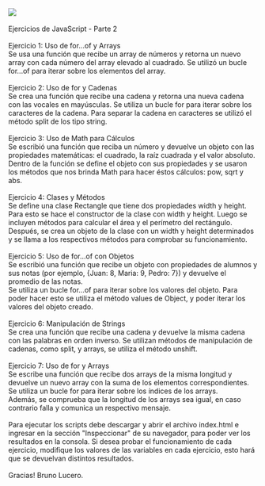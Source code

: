 <a href="https://skillicons.dev" align="center">
    <img src="https://skillicons.dev/icons?i=js&perline=14" align="center" />
</a>
<br>
<br>
Ejercicios de JavaScript - Parte 2
<br>
<br>
Ejercicio 1: Uso de for...of y Arrays
<br>
Se usa una función que recibe un array de números y retorna un nuevo array con cada número del array elevado al cuadrado. 
Se utilizó un bucle for...of para iterar sobre los elementos del array.
<br>
<br>
Ejercicio 2: Uso de for y Cadenas 
<br>
Se crea una función que recibe una cadena y retorna una nueva cadena con las vocales en mayúsculas. 
Se utiliza un bucle for para iterar sobre los caracteres de la cadena. Para separar la cadena en caracteres se utilizó el método split de los tipo string. 
<br>
<br>
Ejercicio 3: Uso de Math para Cálculos
<br>
Se escribió una función que reciba un número y devuelve un objeto con las propiedades matemáticas: 
el cuadrado, la raíz cuadrada y el valor absoluto. Dentro de la función se define el objeto con sus propiedades y se usaron los métodos que nos brinda Math para hacer éstos cálculos: pow, sqrt y abs.
<br>
<br>
Ejercicio 4: Clases y Métodos
<br>
Se define una clase Rectangle que tiene dos propiedades width y height. Para esto se hace el constructor de la clase con width y height. 
Luego se incluyen métodos para calcular el área y el perímetro del rectángulo.
<br>
Después, se crea un objeto de la clase con un width y height determinados y se llama a los respectivos métodos para comprobar su funcionamiento. 
<br>
<br>
Ejercicio 5: Uso de for...of con Objetos
<br>
Se escribió una función que recibe un objeto con propiedades de alumnos y sus notas (por ejemplo, {Juan: 8, Maria: 9, Pedro: 7}) y devuelve el promedio de las notas. 
<br>
Se utiliza un bucle for...of para iterar sobre los valores del objeto. Para poder hacer esto se utiliza el método values de Object, y poder iterar los valores del objeto creado. 
<br>
<br>
Ejercicio 6: Manipulación de Strings
<br>
Se crea una función que recibe una cadena y devuelve la misma cadena con las palabras en orden inverso. 
Se utilizan métodos de manipulación de cadenas, como split, y arrays, se utiliza el método unshift.
<br>
<br>
Ejercicio 7: Uso de for y Arrays 
<br>
Se escribe una función que recibe dos arrays de la misma longitud y devuelve un nuevo array con la suma de los elementos correspondientes. 
Se utiliza un bucle for para iterar sobre los índices de los arrays.
<br>
Además, se comprueba que la longitud de los arrays sea igual, en caso contrario falla y comunica un respectivo mensaje. 
<br>
<br>
Para ejecutar los scripts debe descargar y abrir el archivo index.html e ingresar en la sección "Inspeccionar" de su navegador, para poder ver los resultados en la consola. 
Si desea probar el funcionamiento de cada ejercicio, modifique los valores de las variables en cada ejercicio, esto hará que se devuelvan distintos resultados.
<br>
<br>
Gracias! Bruno Lucero.
